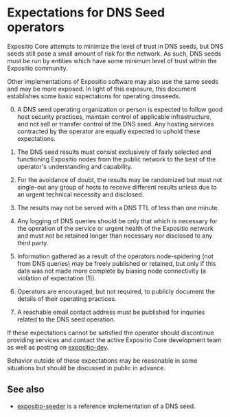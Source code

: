 Expectations for DNS Seed operators
====================================

Expositio Core attempts to minimize the level of trust in DNS seeds,
but DNS seeds still pose a small amount of risk for the network.
As such, DNS seeds must be run by entities which have some minimum
level of trust within the Expositio community.

Other implementations of Expositio software may also use the same
seeds and may be more exposed. In light of this exposure, this
document establishes some basic expectations for operating dnsseeds.

0. A DNS seed operating organization or person is expected to follow good
host security practices, maintain control of applicable infrastructure,
and not sell or transfer control of the DNS seed. Any hosting services
contracted by the operator are equally expected to uphold these expectations.

1. The DNS seed results must consist exclusively of fairly selected and
functioning Expositio nodes from the public network to the best of the
operator's understanding and capability.

2. For the avoidance of doubt, the results may be randomized but must not
single-out any group of hosts to receive different results unless due to an
urgent technical necessity and disclosed.

3. The results may not be served with a DNS TTL of less than one minute.

4. Any logging of DNS queries should be only that which is necessary
for the operation of the service or urgent health of the Expositio
network and must not be retained longer than necessary nor disclosed
to any third party.

5. Information gathered as a result of the operators node-spidering
(not from DNS queries) may be freely published or retained, but only
if this data was not made more complete by biasing node connectivity
(a violation of expectation (1)).

6. Operators are encouraged, but not required, to publicly document the
details of their operating practices.

7. A reachable email contact address must be published for inquiries
related to the DNS seed operation.

If these expectations cannot be satisfied the operator should
discontinue providing services and contact the active Expositio
Core development team as well as posting on
[expositio-dev](https://lists.linuxfoundation.org/mailman/listinfo/expositio-dev).

Behavior outside of these expectations may be reasonable in some
situations but should be discussed in public in advance.

See also
----------
- [expositio-seeder](https://github.com/sipa/expositio-seeder) is a reference implementation of a DNS seed.
